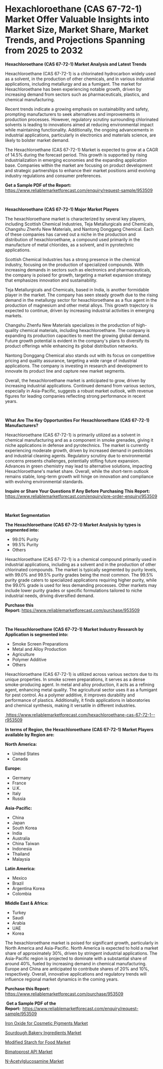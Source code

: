 <p><h1>Hexachloroethane (CAS 67-72-1) Market Offer Valuable Insights into Market Size, Market Share, Market Trends, and Projections Spanning from 2025 to 2032</h1></p><p><strong>Hexachloroethane (CAS 67-72-1) Market Analysis and Latest Trends</strong></p>
<p><p>Hexachloroethane (CAS 67-72-1) is a chlorinated hydrocarbon widely used as a solvent, in the production of other chemicals, and in various industrial applications, including metallurgy and as a fumigant. The market for Hexachloroethane has been experiencing notable growth, driven by increasing demand from sectors such as pharmaceuticals, plastics, and chemical manufacturing.</p><p>Recent trends indicate a growing emphasis on sustainability and safety, prompting manufacturers to seek alternatives and improvements in production processes. However, regulatory scrutiny surrounding chlorinated solvents is leading to innovations aimed at reducing environmental impact while maintaining functionality. Additionally, the ongoing advancements in industrial applications, particularly in electronics and materials science, are likely to bolster market demand.</p><p>The Hexachloroethane (CAS 67-72-1) Market is expected to grow at a CAGR of 14.5% during the forecast period. This growth is supported by rising industrialization in emerging economies and the expanding application base. Companies within the market are focusing on product development and strategic partnerships to enhance their market positions amid evolving industry regulations and consumer preferences.</p></p>
<p><strong>Get a Sample PDF of the Report:&nbsp;</strong> <a href="https://www.reliablemarketforecast.com/enquiry/request-sample/953509?utm_campaign=1900&utm_medium=2&utm_source=Github&utm_content=ia&utm_term=02042025&utm_id=hexachloroethane-cas-67-72-1">https://www.reliablemarketforecast.com/enquiry/request-sample/953509</a></p>
<p>&nbsp;</p>
<p><strong>Hexachloroethane (CAS 67-72-1) Major Market Players</strong></p>
<p><p>The hexachloroethane market is characterized by several key players, including Scottish Chemical Industries, Teja Metallurgicals and Chemicals, Changshu Zhenfu New Materials, and Nantong Donggang Chemical. Each of these companies has carved out a niche in the production and distribution of hexachloroethane, a compound used primarily in the manufacture of metal chlorides, as a solvent, and in pyrotechnic applications.</p><p>Scottish Chemical Industries has a strong presence in the chemical industry, focusing on the production of specialized compounds. With increasing demands in sectors such as electronics and pharmaceuticals, the company is poised for growth, targeting a market expansion strategy that emphasizes innovation and sustainability.</p><p>Teja Metallurgicals and Chemicals, based in India, is another formidable player in the market. The company has seen steady growth due to the rising demand in the metallurgy sector for hexachloroethane as a flux agent in the production of magnesium and other metal alloys. This growth trajectory is expected to continue, driven by increasing industrial activities in emerging markets.</p><p>Changshu Zhenfu New Materials specializes in the production of high-quality chemical materials, including hexachloroethane. The company is expanding its production capacities to meet the growing global demand. Future growth potential is evident in the company's plans to diversify its product offerings while enhancing its global distribution networks.</p><p>Nantong Donggang Chemical also stands out with its focus on competitive pricing and quality assurance, targeting a wide range of industrial applications. The company is investing in research and development to innovate its product line and capture new market segments.</p><p>Overall, the hexachloroethane market is anticipated to grow, driven by increasing industrial applications. Continued demand from various sectors, especially in Asia-Pacific, suggests a robust market outlook, with revenue figures for leading companies reflecting strong performance in recent years.</p></p>
<p>&nbsp;</p>
<p><strong>What Are The Key Opportunities For Hexachloroethane (CAS 67-72-1) Manufacturers?</strong></p>
<p><p>Hexachloroethane (CAS 67-72-1) is primarily utilized as a solvent in chemical manufacturing and as a component in smoke grenades, giving it niche applications in defense and pyrotechnics. The market is currently experiencing moderate growth, driven by increased demand in pesticides and industrial cleaning agents. Regulatory scrutiny due to environmental concerns presents challenges, potentially stifling future expansion. Advances in green chemistry may lead to alternative solutions, impacting Hexachloroethane's market share. Overall, while the short-term outlook remains stable, long-term growth will hinge on innovation and compliance with evolving environmental standards.</p></p>
<p><strong>Inquire or Share Your Questions If Any Before Purchasing This Report:</strong> <a href="https://www.reliablemarketforecast.com/enquiry/pre-order-enquiry/953509?utm_campaign=1900&utm_medium=2&utm_source=Github&utm_content=ia&utm_term=02042025&utm_id=hexachloroethane-cas-67-72-1">https://www.reliablemarketforecast.com/enquiry/pre-order-enquiry/953509</a></p>
<p>&nbsp;</p>
<p><strong>Market Segmentation</strong></p>
<p><strong>The Hexachloroethane (CAS 67-72-1) Market Analysis by types is segmented into:</strong></p>
<p><ul><li>99.0% Purity</li><li>99.5% Purity</li><li>Others</li></ul></p>
<p><p>Hexachloroethane (CAS 67-72-1) is a chemical compound primarily used in industrial applications, including as a solvent and in the production of other chlorinated compounds. The market is typically segmented by purity levels, with 99.0% and 99.5% purity grades being the most common. The 99.5% purity grade caters to specialized applications requiring higher purity, while the 99.0% grade is used for less demanding processes. Other markets may include lower purity grades or specific formulations tailored to niche industrial needs, driving diversified demand.</p></p>
<p><strong>Purchase this Report:&nbsp;</strong><a href="https://www.reliablemarketforecast.com/purchase/953509?utm_campaign=1900&utm_medium=2&utm_source=Github&utm_content=ia&utm_term=02042025&utm_id=hexachloroethane-cas-67-72-1">https://www.reliablemarketforecast.com/purchase/953509</a></p>
<p>&nbsp;</p>
<p><strong>The Hexachloroethane (CAS 67-72-1) Market Industry Research by Application is segmented into:</strong></p>
<p><ul><li>Smoke Screen Preparations</li><li>Metal and Alloy Production</li><li>Agriculture</li><li>Polymer Additive</li><li>Others</li></ul></p>
<p><p>Hexachloroethane (CAS 67-72-1) is utilized across various sectors due to its unique properties. In smoke screen preparations, it serves as a dense smoke-producing agent. In metal and alloy production, it acts as a refining agent, enhancing metal quality. The agricultural sector uses it as a fumigant for pest control. As a polymer additive, it improves durability and performance of plastics. Additionally, it finds applications in laboratories and chemical synthesis, making it versatile in different industries.</p></p>
<p><a href="https://www.reliablemarketforecast.com/hexachloroethane-cas-67-72-1--r953509?utm_campaign=1900&utm_medium=2&utm_source=Github&utm_content=ia&utm_term=02042025&utm_id=hexachloroethane-cas-67-72-1">&nbsp;https://www.reliablemarketforecast.com/hexachloroethane-cas-67-72-1--r953509</a></p>
<p><strong>In terms of Region, the Hexachloroethane (CAS 67-72-1) Market Players available by Region are:</strong></p>
<p>
    <p> <strong> North America: </strong>
        <ul>
            <li>United States</li>
            <li>Canada</li>
        </ul>
        </p> 
    <p> <strong> Europe: </strong>
        <ul>
            <li>Germany</li>
            <li>France</li>
            <li>U.K.</li>
            <li>Italy</li>
            <li>Russia</li>
        </ul>
        </p> 
    <p> <strong> Asia-Pacific: </strong>
        <ul>
            <li>China</li>
            <li>Japan</li>
            <li>South Korea</li>
            <li>India</li>
            <li>Australia</li>
            <li>China Taiwan</li>
            <li>Indonesia</li>
            <li>Thailand</li>
            <li>Malaysia</li>
        </ul>
        </p> 
    <p> <strong> Latin America: </strong>
        <ul>
            <li>Mexico</li>
            <li>Brazil</li>
            <li>Argentina Korea</li>
            <li>Colombia</li>
        </ul>
        </p> 
    <p> <strong> Middle East & Africa: </strong>
        <ul>
            <li>Turkey</li>
            <li>Saudi</li>
            <li>Arabia</li>
            <li>UAE</li>
            <li>Korea</li>
        </ul>
    </p>
    </p>
<p><p>The hexachloroethane market is poised for significant growth, particularly in North America and Asia-Pacific. North America is expected to hold a market share of approximately 30%, driven by stringent industrial applications. The Asia-Pacific region is projected to dominate with a substantial share of around 40%, fueled by increasing demand in chemical manufacturing. Europe and China are anticipated to contribute shares of 20% and 10%, respectively. Overall, innovative applications and regulatory trends will influence regional market dynamics in the coming years.</p></p>
<p><strong>Purchase this Report: </strong><a href="https://www.reliablemarketforecast.com/purchase/953509?utm_campaign=1900&utm_medium=2&utm_source=Github&utm_content=ia&utm_term=02042025&utm_id=hexachloroethane-cas-67-72-1">https://www.reliablemarketforecast.com/purchase/953509</a></p>
<p>&nbsp;<strong>Get a Sample PDF of the Report:&nbsp;&nbsp;</strong><a href="https://www.reliablemarketforecast.com/enquiry/request-sample/953509?utm_campaign=1900&utm_medium=2&utm_source=Github&utm_content=ia&utm_term=02042025&utm_id=hexachloroethane-cas-67-72-1">https://www.reliablemarketforecast.com/enquiry/request-sample/953509</a></p>
<p><strong></strong></p>
<p><p><a href="https://github.com/chillwervenu/Market-Research-Report-List-1/blob/main/iron-oxide-for-cosmetic-pigments-market.md?utm_campaign=1900&utm_medium=2&utm_source=Github&utm_content=ia&utm_term=02042025&utm_id=hexachloroethane-cas-67-72-1">Iron Oxide for Cosmetic Pigments Market</a></p><p><a href="https://github.com/awwqamet/Market-Research-Report-List-1/blob/main/sourdough-bakery-ingredients-market.md?utm_campaign=1900&utm_medium=2&utm_source=Github&utm_content=ia&utm_term=02042025&utm_id=hexachloroethane-cas-67-72-1">Sourdough Bakery Ingredients Market</a></p><p><a href="https://github.com/yodhafirorae/Market-Research-Report-List-1/blob/main/modified-starch-for-food-market.md?utm_campaign=1900&utm_medium=2&utm_source=Github&utm_content=ia&utm_term=02042025&utm_id=hexachloroethane-cas-67-72-1">Modified Starch for Food Market</a></p><p><a href="https://github.com/marcayaminig/Market-Research-Report-List-1/blob/main/bimatoprost-api-market.md?utm_campaign=1900&utm_medium=2&utm_source=Github&utm_content=ia&utm_term=02042025&utm_id=hexachloroethane-cas-67-72-1">Bimatoprost API Market</a></p><p><a href="https://github.com/busamoleankk/Market-Research-Report-List-1/blob/main/n-acetylglucosamine-market.md?utm_campaign=1900&utm_medium=2&utm_source=Github&utm_content=ia&utm_term=02042025&utm_id=hexachloroethane-cas-67-72-1">N-Acetylglucosamine Market</a></p></p>